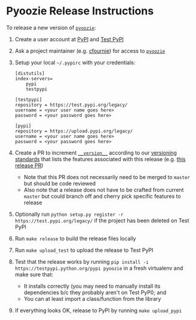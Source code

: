 # Pyoozie Release Instructions

To release a new version of [`pyoozie`](https://pypi.python.org/pypi/pyoozie):

1. Create a user account at [PyPI](https://pypi.python.org/pypi) and [Test PyPI](https://testpypi.python.org/pypi)
2. Ask a project maintainer (e.g. [cfournie](https://github.com/cfournie)) for access to [`pyoozie`](https://pypi.python.org/pypi/pyoozie)
3. Setup your local `~/.pypirc` with your credentials:

    ```
    [distutils]
    index-servers=
        pypi
        testpypi

    [testpypi]
    repository = https://test.pypi.org/legacy/
    username = <your user name goes here>
    password = <your password goes here>

    [pypi]
    repository = https://upload.pypi.org/legacy/
    username = <your user name goes here>
    password = <your password goes here>
    ```

4. Create a PR to increment [`__version__`](https://github.com/Shopify/pyoozie/blob/6956a38f9677eec8b6ccbfaa5280dbee0503eb20/pyoozie/__init__.py#L41) according to our [versioning standards](https://github.com/Shopify/shopify_python#versioning) that lists the features associated with this release (e.g. [this release PR](https://github.com/Shopify/pyoozie/pull/55))
    - Note that this PR does not necessarily need to be merged to `master` but should be code reviewed
    - Also note that a release does not have to be crafted from current `master` but could branch off and cherry pick specific features to release
5. Optionally run `python setup.py register -r https://test.pypi.org/legacy/` if the project has been deleted on Test PyPI
6. Run `make release` to build the release files locally
7. Run `make upload_test` to upload the release to Test PyPI
8. Test that the release works by running `pip install -i https://testpypi.python.org/pypi pyoozie` in a fresh virtualenv and make sure that:
    - It installs correctly (you may need to manually install its dependencies b/c they probably aren't on Test PyPI); and
    - You can at least import a class/function from the library
9. If everything looks OK, release to PyPI by running `make upload_pypi`
